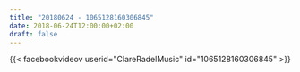 ```yaml
---
title: "20180624 - 1065128160306845"
date: 2018-06-24T12:00:00+02:00
draft: false
---
```


{{< facebookvideov userid="ClareRadelMusic" id="1065128160306845" >}}